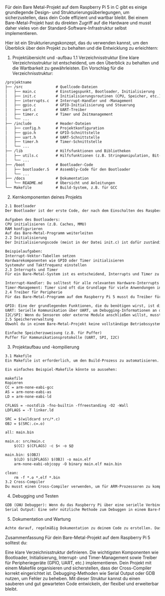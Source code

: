 Für dein Bare Metal-Projekt auf dem Raspberry Pi 5 in C gibt es einige grundlegende Design- und Strukturierungsüberlegungen, um sicherzustellen, dass dein Code effizient und wartbar bleibt. Bei einem Bare-Metal-Projekt hast du direkten Zugriff auf die Hardware und musst daher vieles von der Standard-Software-Infrastruktur selbst implementieren.

Hier ist ein Strukturierungskonzept, das du verwenden kannst, um den Überblick über dein Projekt zu behalten und die Entwicklung zu erleichtern:

1. Projektübersicht und -aufbau
1.1 Verzeichnisstruktur
Eine klare Verzeichnisstruktur ist entscheidend, um den Überblick zu behalten und die Wartbarkeit zu gewährleisten. Ein Vorschlag für die Verzeichnisstruktur:

```md
/projektname
├── /src               # Quellcode-Dateien
│   ├── main.c         # Einstiegspunkt, Bootloader, Initialisierung
│   ├── init.c         # Initialisierungsroutinen (CPU, Speicher, etc.)
│   ├── interrupts.c   # Interrupt-Handler und -Management
│   ├── gpio.c         # GPIO-Initialisierung und Steuerung
│   ├── uart.c         # UART-Treiber
│   ├── timer.c        # Timer und Zeitmanagement
│   └── ...
├── /include           # Header-Dateien
│   ├── config.h       # Projektkonfiguration
│   ├── gpio.h         # GPIO-Schnittstelle
│   ├── uart.h         # UART-Schnittstelle
│   ├── timer.h        # Timer-Schnittstelle
│   └── ...
├── /lib               # Hilfsfunktionen und Bibliotheken
│   ├── utils.c        # Hilfsfunktionen (z.B. Stringmanipulation, Bit-Operationen)
│   └── ...
├── /boot              # Bootloader-Code
│   ├── bootloader.S   # Assembly-Code für den Bootloader
│   └── ...
├── /docs              # Dokumentation
│   └── README.md      # Übersicht und Anleitungen
└── Makefile           # Build-System, z.B. für GCC

```


2. Kernkomponenten deines Projekts

```md
2.1 Bootloader
Der Bootloader ist der erste Code, der nach dem Einschalten des Raspberry Pi ausgeführt wird. Es initialisiert die minimale Hardwareumgebung und lädt dann deinen eigentlichen Bare-Metal-Code. Du kannst ihn in Assembler (für niedrige Ebene) schreiben oder direkt in C (sofern du einen minimalen C-Compiler verwenden kannst).

Aufgaben des Bootloaders:
CPU initialisieren (z.B. Caches, MMU)
RAM konfigurieren
Auf das Bare-Metal-Programm weiterleiten
2.2 Initialisierung
Der Initialisierungscode (meist in der Datei init.c) ist dafür zuständig, die grundlegenden Systemressourcen wie Speicher, Interrupts und Peripheriegeräte wie UART oder GPIO zu konfigurieren.

Beispielaufgaben:
Interrupt-Vektor-Tabellen setzen
Hardwarekomponenten wie GPIO oder Timer initialisieren
Systemuhr und Taktfrequenz einstellen
2.3 Interrupts und Timer
Für ein Bare-Metal-System ist es entscheidend, Interrupts und Timer zu verstehen und zu implementieren. Sie werden für alles verwendet, was eine zeitabhängige Ausführung benötigt, z.B. das Abspielen von Audio, das Steuern von GPIOs oder das Reagieren auf externe Ereignisse.

Interrupt-Handler: Du solltest für alle relevanten Hardware-Interrupts Handler schreiben, z.B. für Timer, GPIO oder UART.
Timer-Management: Timer sind oft die Grundlage für viele Anwendungen in einem Embedded-System. Du musst Timer initialisieren, den Interrupt setzen und die Tick-Zählung implementieren.
2.4 Treiber für Peripherie
Für das Bare-Metal-Programm auf dem Raspberry Pi 5 musst du Treiber für verschiedene Peripheriegeräte schreiben. Einige der wichtigsten Peripherien, die du in Betracht ziehen solltest, sind:

GPIO: Eine der grundlegenden Funktionen, die du benötigen wirst, ist die Steuerung von GPIO-Pins (Input/Output), um mit Sensoren oder Aktuatoren zu kommunizieren.
UART: Serielle Kommunikation über UART, um Debugging-Informationen an den PC zu senden oder mit anderen Geräten zu kommunizieren.
I2C/SPI: Wenn du Sensoren oder externe Module anschließen willst, musst du I2C oder SPI implementieren.
2.5 Speicherverwaltung
Obwohl du in einem Bare-Metal-Projekt keine vollständige Betriebssystem-Speicherverwaltung hast, musst du dennoch den verfügbaren RAM effizient verwalten. Mögliche Aufgaben:

Einfache Speicherzuweisung (z.B. für Puffer)
Puffer für Kommunikationsprotokolle (UART, SPI, I2C)

```


3. Projektaufbau und -kompilierung

```md
3.1 Makefile
Ein Makefile ist erforderlich, um den Build-Prozess zu automatisieren. Es sollte den Kompilierungsprozess für C- und Assembler-Dateien steuern, eine Binärdatei erzeugen und den Linker anweisen, die richtigen Segmente zu setzen.

Ein einfaches Beispiel-Makefile könnte so aussehen:

makefile
Kopieren
CC = arm-none-eabi-gcc
AS = arm-none-eabi-as
LD = arm-none-eabi-ld

CFLAGS = -nostdlib -fno-builtin -ffreestanding -O2 -Wall
LDFLAGS = -T linker.ld

SRC = $(wildcard src/*.c)
OBJ = $(SRC:.c=.o)

all: main.bin

main.o: src/main.c
	$(CC) $(CFLAGS) -c $< -o $@

main.bin: $(OBJ)
	$(LD) $(LDFLAGS) $(OBJ) -o main.elf
	arm-none-eabi-objcopy -O binary main.elf main.bin

clean:
	rm -f *.o *.elf *.bin
3.2 Cross-Compiler
Du musst einen Cross-Compiler verwenden, um für ARM-Prozessoren zu kompilieren. Der arm-none-eabi-gcc ist ein gängiger Compiler für Bare-Metal-ARM-Entwicklung. Installiere ihn je nach System, um für den ARM-Befehlssatz zu kompilieren.
```


4. Debugging und Testen

```md
GDB (GNU Debugger): Wenn du das Raspberry Pi über eine serielle Verbindung oder JTAG debuggen kannst, solltest du GDB verwenden, um Breakpoints zu setzen und den Code schrittweise zu analysieren.
Serial Output: Eine sehr nützliche Methode zum Debuggen in einem Bare-Metal-Umfeld ist die Verwendung der UART-Schnittstelle, um Ausgaben an den Terminal zu senden.
```

5. Dokumentation und Wartung

```md
Achte darauf, regelmäßig Dokumentation zu deinem Code zu erstellen. Das hilft nicht nur dir, sondern auch anderen, die möglicherweise später an dem Projekt weiterarbeiten.
```
Zusammenfassung
Für dein Bare-Metal-Projekt auf dem Raspberry Pi 5 solltest du:

Eine klare Verzeichnisstruktur definieren.
Die wichtigsten Komponenten wie Bootloader, Initialisierung, Interrupt- und Timer-Management sowie Treiber für Peripheriegeräte (GPIO, UART, etc.) implementieren.
Dein Projekt mit einem Makefile organisieren und sicherstellen, dass der Cross-Compiler korrekt eingerichtet ist.
Debugging-Methoden wie Serial Output oder GDB nutzen, um Fehler zu beheben.
Mit dieser Struktur kannst du einen sauberen und gut gewarteten Code entwickeln, der flexibel und erweiterbar bleibt.